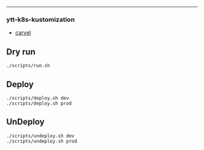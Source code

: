 ---
### ytt-k8s-kustomization

* [carvel](https://carvel.dev/)

## Dry run

```shell
./scripts/run.sh
```

## Deploy

```shell
./scripts/deploy.sh dev
./scripts/deploy.sh prod
```

## UnDeploy

```shell
./scripts/undeploy.sh dev
./scripts/undeploy.sh prod
```

